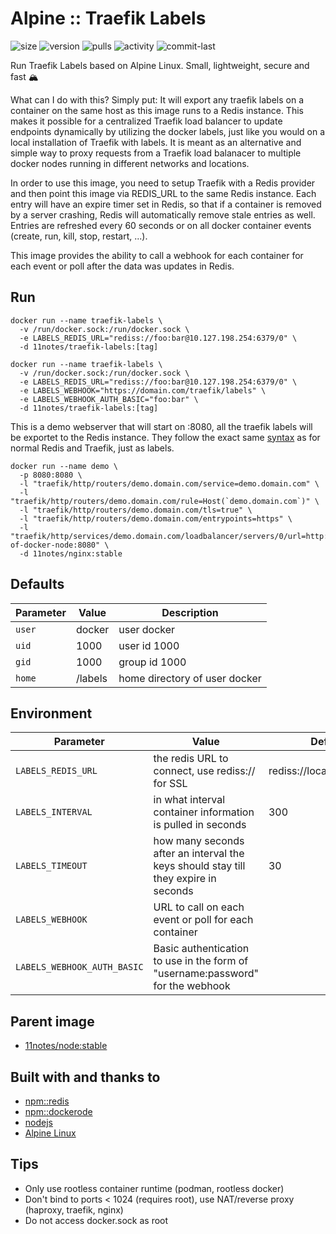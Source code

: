 # Alpine :: Traefik Labels
![size](https://img.shields.io/docker/image-size/11notes/traefik-labels/stable?color=0eb305) ![version](https://img.shields.io/docker/v/11notes/traefik-labels?color=eb7a09) ![pulls](https://img.shields.io/docker/pulls/11notes/traefik-labels?color=2b75d6) ![activity](https://img.shields.io/github/commit-activity/m/11notes/docker-traefik-labels?color=c91cb8) ![commit-last](https://img.shields.io/github/last-commit/11notes/docker-traefik-labels?color=c91cb8)

Run Traefik Labels based on Alpine Linux. Small, lightweight, secure and fast 🏔️

What can I do with this? Simply put: It will export any traefik labels on a container on the same host as this image runs to a Redis instance. This makes it possible for a centralized Traefik load balancer to update endpoints dynamically by utilizing the docker labels, just like you would on a local installation of Traefik with labels. It is meant as an alternative and simple way to proxy requests from a Traefik load balanacer to multiple docker nodes running in different networks and locations.

In order to use this image, you need to setup Traefik with a Redis provider and then point this image via REDIS_URL to the same Redis instance. Each entry will have an expire timer set in Redis, so that if a container is removed by a server crashing, Redis will automatically remove stale entries as well. Entries are refreshed every 60 seconds or on all docker container events (create, run, kill, stop, restart, ...).

This image provides the ability to call a webhook for each container for each event or poll after the data was updates in Redis.

## Run
```shell
docker run --name traefik-labels \
  -v /run/docker.sock:/run/docker.sock \
  -e LABELS_REDIS_URL="rediss://foo:bar@10.127.198.254:6379/0" \
  -d 11notes/traefik-labels:[tag]
```

```shell
docker run --name traefik-labels \
  -v /run/docker.sock:/run/docker.sock \
  -e LABELS_REDIS_URL="rediss://foo:bar@10.127.198.254:6379/0" \
  -e LABELS_WEBHOOK="https://domain.com/traefik/labels" \
  -e LABELS_WEBHOOK_AUTH_BASIC="foo:bar" \
  -d 11notes/traefik-labels:[tag]
```

This is a demo webserver that will start on :8080, all the traefik labels will be exportet to the Redis instance. They follow the exact same [syntax](https://doc.traefik.io/traefik/routing/providers/kv/) as for normal Redis and Traefik, just as labels.
```shell
docker run --name demo \
  -p 8080:8080 \
  -l "traefik/http/routers/demo.domain.com/service=demo.domain.com" \
  -l "traefik/http/routers/demo.domain.com/rule=Host(`demo.domain.com`)" \
  -l "traefik/http/routers/demo.domain.com/tls=true" \
  -l "traefik/http/routers/demo.domain.com/entrypoints=https" \
  -l "traefik/http/services/demo.domain.com/loadbalancer/servers/0/url=http://fqdn-of-docker-node:8080" \
  -d 11notes/nginx:stable
```

## Defaults
| Parameter | Value | Description |
| --- | --- | --- |
| `user` | docker | user docker |
| `uid` | 1000 | user id 1000 |
| `gid` | 1000 | group id 1000 |
| `home` | /labels | home directory of user docker |

## Environment
| Parameter | Value | Default |
| --- | --- | --- |
| `LABELS_REDIS_URL` | the redis URL to connect, use rediss:// for SSL | rediss://localhost:6379/0 |
| `LABELS_INTERVAL` | in what interval container information is pulled in seconds | 300 |
| `LABELS_TIMEOUT` | how many seconds after an interval the keys should stay till they expire in seconds | 30 |
| `LABELS_WEBHOOK` | URL to call on each event or poll for each container |  |
| `LABELS_WEBHOOK_AUTH_BASIC` | Basic authentication to use in the form of "username:password" for the webhook |  |

## Parent image
* [11notes/node:stable](https://github.com/11notes/docker-node)

## Built with and thanks to
* [npm::redis](https://www.npmjs.com/package/redis)
* [npm::dockerode](https://www.npmjs.com/package/dockerode)
* [nodejs](https://nodejs.org/en)
* [Alpine Linux](https://alpinelinux.org)

## Tips
* Only use rootless container runtime (podman, rootless docker)
* Don't bind to ports < 1024 (requires root), use NAT/reverse proxy (haproxy, traefik, nginx)
* Do not access docker.sock as root